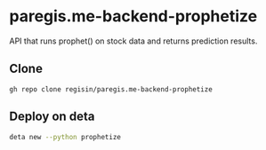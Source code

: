 # paregis.me-backend-prophetize
API that runs prophet() on stock data and returns prediction results.

## Clone

`gh repo clone regisin/paregis.me-backend-prophetize`

## Deploy on deta

```bash
deta new --python prophetize

```